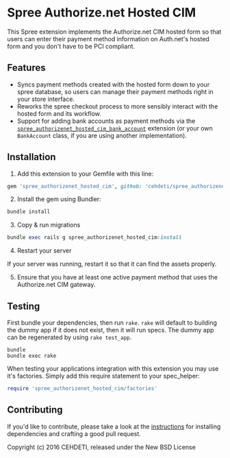 Spree Authorize.net Hosted CIM
==========================

This Spree extension implements the Authorize.net CIM hosted form so that users
can enter their payment method information on Auth.net's hosted form and you
don't have to be PCI compliant.

## Features

* Syncs payment methods created with the hosted form down to your spree
  database, so users can manage their payment methods right in your store
  interface.
* Reworks the spree checkout process to more sensibly interact with the hosted
  form and its workflow.
* Support for adding bank accounts as payment methods via the
  [`spree_authorizenet_hosted_cim_bank_account`](https://github.com/cehdeti/spree_authorizenet_hosted_cim_bank_account) extension (or your own `BankAccount` class, if you are using another implementation).

## Installation

1. Add this extension to your Gemfile with this line:
  ```ruby
  gem 'spree_authorizenet_hosted_cim', github: 'cehdeti/spree_authorizenet_hosted_cim'
  ```

2. Install the gem using Bundler:
  ```ruby
  bundle install
  ```

3. Copy & run migrations
  ```ruby
  bundle exec rails g spree_authorizenet_hosted_cim:install
  ```

4. Restart your server

  If your server was running, restart it so that it can find the assets properly.

5. Ensure that you have at least one active payment method that uses the
   Authorize.net CIM gateway.

## Testing

First bundle your dependencies, then run `rake`. `rake` will default to building the dummy app if it does not exist, then it will run specs. The dummy app can be regenerated by using `rake test_app`.

```shell
bundle
bundle exec rake
```

When testing your applications integration with this extension you may use it's factories.
Simply add this require statement to your spec_helper:

```ruby
require 'spree_authorizenet_hosted_cim/factories'
```


## Contributing

If you'd like to contribute, please take a look at the
[instructions](CONTRIBUTING.md) for installing dependencies and crafting a good
pull request.

Copyright (c) 2016 CEHDETI, released under the New BSD License
